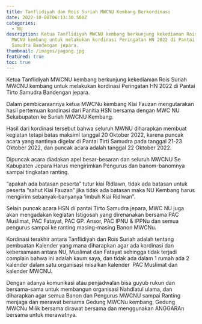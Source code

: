 ```yaml
---
title: Tanflidiyah dan Rois Suriah MWCNU Kembang Berkordinasi
date: 2022-10-08T06:13:30.500Z
categories:
  - NU
description: Ketua Tanflidiyah MWCNU kembang berkunjung kekediaman Rois Suriah
  MWCNU kembang untuk melakukan kordinasi Peringatan HN 2022 di Pantai Tirto
  Samudra Bandengan jepara.
thumbnail: /images/jagong.jpg
featured: true
toc: true
---
```

Ketua Tanflidiyah MWCNU kembang berkunjung kekediaman Rois Suriah MWCNU kembang untuk melakukan kordinasi Peringatan HN 2022 di Pantai Tirto Samudra Bandengan jepara.

Dalam pembicaraannya ketua MWCNu kembang Kiai Fauzan mengutarakan hasil pertemuan kordinasi dari Panitia HSN bersama dengan MWC NU Sekabupaten ke Suriah MWCNU Kembang.

Hasil dari kordinasi tersebut bahwa seluruh MWNU diharapkan membuat kegiatan tetapi batas maksiml tanggal 20 Oktober 2022, karena puncak acara yang nantinya digelar di Pantai Tirti Samudra pada tanggal 21-23 Oktober 2022, dan puncak acara adalah tanggal 22 Oktober 2022.

Dipuncak acara diadakan apel besar-besaran dan seluruh MWCNU Se Kabupaten Jepara Harus mengirimkan Pengurus dan banom-banomnya sampai tingkatan ranting.

“apakah ada batasan peserta” tutur kiai Ridlawn, tidak ada batasan untuk peserta “sahut Kiai Fauzan” jika tidak ada batasan maka NU Kembang harus mengiirim sebanyak-banyanya ‘imbuh Kiai Ridlwan”.

Selain puncak acara HSN di pantai Tirto Samudra jepara, MWC NU juga akan mengadakan kegiatan Istigosah yang direnanakan bersama PAC Muslimat, PAC Fatayat, PAC GP. Ansor, PAC IPNU & IPPNu dan semua pengurus sampai ke ranting masing-masing Banon MWCNu.

Kordinasi terakhir antara Tanflidiyah dan Rois Suriah adalah tentang pembuatan Kalender yang mana diharapkan agar ada kordinasi dan kebersamaan antara NU, Muslimat dan Fatayat sehingga tidak terjadi complain bahwa ini adalah kaum saya, dan tidak ada dalam 1 rumah ada 2  kalender dalam satu organisasi misalkan kalender  PAC Muslimat dan kalender MWCNU.

Dengan adanya komunikasi atau penjadwalan bisa guyub rukun dan bersama-sama untuk membangun organisasi Nahdlatul ulama, dan diharapkan agar semua Banon dan Pengurus MWCNU sampai Ranting menjaga dan merawat bersama Gedung MWCNu kembang, Gedung MWCNu Milik bersama dirawat bersama dan menggunakan ANGGARAn bersama untuk merawatnya.
